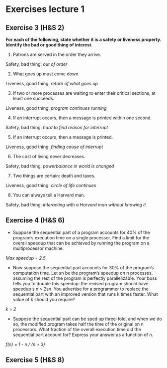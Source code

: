 # Exercises lecture 1

## Exercise 3 (H&S 2)
**For each of the following, state whether it is a safety or liveness property. Identify the bad or good thing of interest.**

1. Patrons are served in the order they arrive.

Safety, bad thing: *out of order*

2. What goes up must come down.

Liveness, good thing: *return of what goes up*

3. If two or more processes are waiting to enter their critical sections, at least one
succeeds.

Liveness, good thing: *program continues running*

4. If an interrupt occurs, then a message is printed within one second.

Safety, bad thing: *hard to find reason for interrupt*

5. If an interrupt occurs, then a message is printed.

Liveness, good thing: *finding cause of interrupt*

6. The cost of living never decreases.

Safety, bad thing: *powerbalance in world is changed*

7. Two things are certain: death and taxes.

Liveness, good thing: *circle of life continues*

8. You can always tell a Harvard man.

Safety, bad thing: *interacting with a Harvard man without knowing it*


## Exercise 4 (H&S 6)

- Suppose the sequential part of a program accounts for 40% of the program’s 
execution time on a single processor. Find a limit for the overall speedup that
can be achieved by running the program on a multiprocessor machine.

*Max speedup = 2.5*

- Now suppose the sequential part accounts for 30% of the program’s computation time. Let sn be the program’s speedup on n processes, assuming the rest
of the program is perfectly parallelizable. Your boss tells you to double this
speedup: the revised program should have speedup s
n > 2sn. You advertise
for a programmer to replace the sequential part with an improved version that
runs k times faster. What value of k should you require?

*k = 2*

-  Suppose the sequential part can be sped up three-fold, and when we do so,
the modified program takes half the time of the original on n processors.
What fraction of the overall execution time did the sequential part account
for? Express your answer as a function of n.

*f(n) = 1 - n / (n + 3)*

## Exercise 5 (H&S 8)